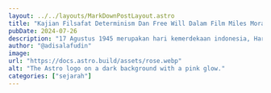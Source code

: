 ```yaml
---
layout: ../../layouts/MarkDownPostLayout.astro
title: "Kajian Filsafat Determinism Dan Free Will Dalam Film Miles Morales"
pubDate: 2024-07-26
description: "17 Agustus 1945 merupakan hari kemerdekaan indonesia, Hari itu hari di kumandangkanya prokalamasi oleh Ir. Soekarno dan indonesia resmi menjadi negara yang berdaulat dan merdeka yang pada saat itu padahal Jepang masih menguasai Indonesia dan mereka memilliki kuasa atasnya, Lantas mengapa? Jepang malah melarikan diri dari Indonesia? jawabanya adalah karena diciptakan bom atom yang telah menawaskan lebih dari 180.000 orang di Hiroshima dan Nagasaki, Sejarah yang tak pernah di ceritakan di sekolah. Persatuan rakyat adalah penyebab kemerdekaan Indonesia ?,what a bullshit bukankah golongan tua dan muda saling bertengkar ketika golongan tua ingin kemerdekaan Indonesia diperlambat dan golongan muda ingin secepatnya meminta kepada Soekarno untuk mengumandangkan proklamasi."
author: "@adisalafudin"
image:
url: "https://docs.astro.build/assets/rose.webp"
alt: "The Astro logo on a dark background with a pink glow."
categories: ["sejarah"]
---
```

